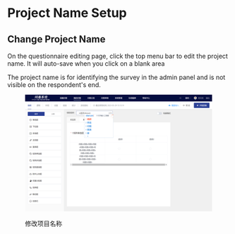 # Project Name Setup

## Change Project Name

On the questionnaire editing page, click the top menu bar to edit the project name. It will auto-save when you click on a blank area

The project name is for identifying the survey in the admin panel and is not visible on the respondent's end.&#x20;

<figure><img src="../../../.gitbook/assets/image (9) (2).png" alt=""><figcaption><p>修改项目名称</p></figcaption></figure>

